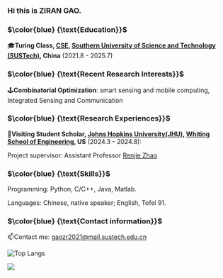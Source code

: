 ### Hi this is ZIRAN GAO.

### $\color{blue} {\text{Education}}$ 

🎓**Turing Class, [CSE](https://cse.sustech.edu.cn/), [Southern University of Science and Technology (SUSTech)](https://www.sustech.edu.cn/), China** (2021.8 - 2025.7)

### $\color{blue} {\text{Recent Research Interests}}$ 

🕹️**Combinatorial Optimization**: smart sensing and mobile computing, Integrated Sensing and Communication

### $\color{blue} {\text{Research Experiences}}$

🌱**Visiting Student Scholar, [Johns Hopkins University(JHU)](https://www.jhu.edu/), [Whiting School of Engineering](https://engineering.jhu.edu/), US** (2024.3 - 2024.8): 

Project supervisor: Assistant Professor [Renjie Zhao](https://renjiezhao.github.io/) 

### $\color{blue} {\text{Skills}}$

Programming: Python, C/C++, Java, Matlab.

Languages: Chinese, native speaker; English, Tofel 91.

### $\color{blue} {\text{Contact information}}$

📫Contact me: gaozr2021@mail.sustech.edu.cn

<!--
**0SliverBullet/0SliverBullet** is a ✨ _special_ ✨ repository because its `README.md` (this file) appears on your GitHub profile.


Thesis supervisor: Professor [Pietro Simone Oliveto](https://peteroliveto.github.io/)


### $\color{blue} {\text{Professional Service}}$

🔭**Teaching Assistant**:

[CS301 Embedded System and Microcomputer Principle](https://github.com/0SliverBullet/CS301-Embedded-System-and-Microcomputer-Principle), SUSTech, China (2023.9 - 2024.1)

CS104 Introduction to Mathematical Logic, SUSTech, China (2022.9 - 2022.12, 2023.2 - 2023.6)

CS108 Introduction to Mathematical Logic (H), SUSTech, China (2023.2 - 2023.6)

### $\color{blue} {\text{Awards and Honors}}$

**Excellent Student Teaching Assistant**, Fall semester 2023, CSE, SUSTech (2024.1)

**First Prize**, National University Mathematical Contest in Modeling, Chinese Society of Industry and Applied Mathematics (CSIAM) (2022.10) 

Here are some ideas to get you started:

-  I’m currently working on ...
- 🌱 I’m currently learning ...
- 👯 I’m looking to collaborate on ...
- 🤔 I’m looking for help with ...
- 💬 Ask me about ...
- 📫 How to reach me: ...
- 😄 Pronouns: ...
- ⚡ Fun fact: ...
- 🌱Currently working on ... Lab, supervised by ...
- 🕹️Course list: 
- 


[![Anurag's GitHub stats](https://github-readme-stats.vercel.app/api?username=0SliverBullet)](https://github.com/anuraghazra/github-readme-stats)

-->


![Top Langs](https://github-readme-stats.vercel.app/api/top-langs/?username=mumuzi2023&layout=compact&hide=VHDL,Verilog,SystemVerilog,Shell,Tcl)

![](https://komarev.com/ghpvc/?username=mumuzi2023&color=green)
